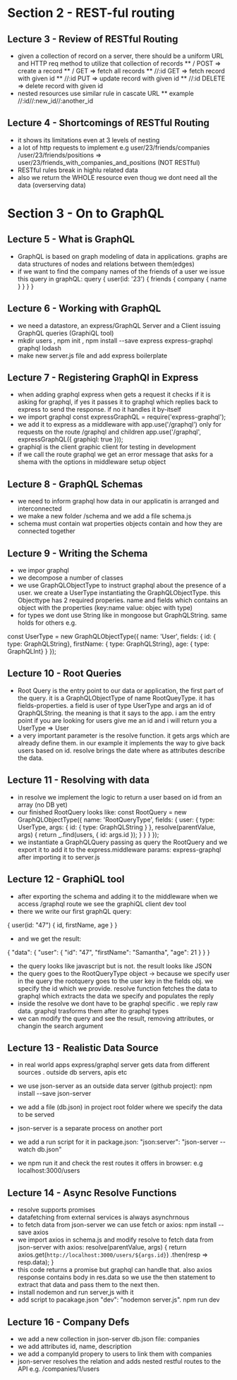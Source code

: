 # Section 2 - REST-ful routing

## Lecture 3 - Review of RESTful Routing

* given a collection of record on a server, there should be a uniform URL and  HTTP req method to utilize that collection of records
** /<name> 		POST 	=> create a record
** /<name> 		GET  	=> fetch all records
** /<name>/:id 	GET	 	=> fetch record with given id
** /<name>/:id 	PUT	 	=> update record with given id
** /<name>/:id 	DELETE	=> delete record with given id
* nested resources use similar rule in cascate URL 
** example /<name>/:id/<nested>/:new_id/<morenested>/:another_id

## Lecture 4 - Shortcomings of RESTful Routing

* it shows its limitations even at 3 levels of nesting
* a lot of http requests to implement e.g user/23/friends/companies /user/23/friends/positions => user/23/friends_with_companies_and_positions (NOT RESTful)
* RESTful rules break in highlu related data
* also we return the WHOLE resource even thoug we dont need all the data (overserving data)

# Section 3 - On to GraphQL

## Lecture 5  - What is GraphQL

* GraphQL is based on graph modeling of data in applications. graphs are data structures of nodes and relations between them(edges)
* if we want to find the company names of the friends of a user we issue this query in graphQL:
query {
	user(id: '23') {
		friends {
			company {
				name
			}
		}
	}
}

## Lecture 6  - Working with GraphQL

* we need a datastore, an express/GraphQL Server and a Client issuing GraphQL queries (GraphiQL tool)
* mkdir users , npm init , npm install --save express express-graphql graphql lodash
* make new server.js file and add express boilerplate

## Lecture 7 - Registering GraphQl in Express

* when adding graphql express when gets a request it checks if it is asking for graphql, if yes it passes it to graphql which replies back to express to send the response. if no it handles it by-itself
* we import graphql const expressGraphQL = require('express-graphql');
* we add it to express as a middleware with app.use('/graphql') only for requests on the  route /graphql and children
app.use('/graphql', expressGraphQL({
	graphiql: true
}));
* graphiql is the client graphic client for testing in development
* if we call the route graphql we get an error message that asks for a shema with the options in middleware setup object

## Lecture 8 - GraphQL Schemas

* we need to inform graphql how data in our applicatin is arranged and interconnected
* we make a new folder /schema and we add a file schema.js
* schema must contain wat properties objects contain and how they are connected together


## Lecture 9 - Writing the  Schema

* we impor graphql 
* we decompose a number of  classes 
* we use GraphQLObjectType to instruct graphql about the presence of a user. we create a UserType instantiating the GraphQLObjectType. this Objecttype has 2 required properies. name and fields which contains an object with the properties (key:name value: objec with type)
* for types we dont use String like in mongoose but GraphQLString. same holds for others e.g.

const UserType = new GraphQLObjectType({
	name: 'User',
	fields: {
		id: { type: GraphQLString},
		firstName: { type: GraphQLString},
		age: { type: GraphQLInt}
	}
});

## Lecture 10 - Root Queries

* Root Query is the entry point to our data or application, the first part of the query. it is a GraphQLObjectType of name RootQueyType. it
has fields-properties. a field is user of type UserType and args an id of QraphQLString. the meaning is that it says to the app. i am the entry point if you are looking for users give me an id and i will return you a UserType => User
* a very important parameter is the resolve function. it gets args which are already define them. in our example it implements the way to give back users based on id. resolve brings the date where as attributes describe the data.

## Lecture 11 - Resolving with data

* in resolve we implement the logic to return a user based on id from an array (no DB yet)
* our finished RootQuery looks like: 
const RootQuery = new GraphQLObjectType({
	name: 'RootQueryType',
	fields: {
		user: {
			type: UserType,
			args: { id: { type: GraphQLString } },
			resolve(parentValue, args) {
				return _.find(users, { id: args.id });
			}
		}
	}
});
* we instantiate a GraphQLQuery passing as query the RootQuery and we export it to add it to the express.middleware  params: express-graphql
after importing it to server.js

## Lecture 12 - GraphiQL tool

* after exporting the schema and adding it to the middleware when we access /graphql route we see the  graphiQL client dev tool
* there we write our first graphQL query:

{
  user(id: "47") {
    id,
    firstName,
    age
  }
}

* and we get the result:

{
  "data": {
    "user": {
      "id": "47",
      "firstName": "Samantha",
      "age": 21
    }
  }
}

* the query looks like javascript but is not. the result looks like JSON
* the query goes to the RootQueryType object -> because we specify user in the query the rootquery goes to the user key in the fields obj. we specify the id which we provide. resolve function fetches the data to graphql which extracts the data we specify and populates the reply
* inside the resolve we dont have to be graphql specific . we reply raw data. graphql trasforms them after ito graphql types
* we can modify the query and see the result, removing attributes, or changin the search argument

## Lecture 13 - Realistic Data Source

* in real world apps express/graphql server gets data from different sources . outside db servers, apis etc

* we use json-server as an outside data server (github project): npm install --save json-server
* we add a file (db.json) in project root folder where we specify the data to be served
* json-server is a separate process on another port
* we add a run script for it in package.json: "json:server": "json-server --watch db.json"
* we npm run it and check the rest routes it offers in browser: e.g localhost:3000/users

## Lecture 14 - Async Resolve Functions

* resolve supports promises
* datafetching from external services is always asynchrnous
* to fetch data from json-server we can use fetch or axios: npm install --save axios
* we import axios in schema.js and modify resolve to fetch data from json-server with axios:
			resolve(parentValue, args) {
				return axios.get(`http://localhost:3000/users/${args.id}`)
					.then(resp => resp.data);
			}
* this code returns a promise but graphql can handle that. also axios response contains body in res.data so we use the then statement to extract that data and pass them to the next then.
* install nodemon and run server,js with it
* add script to pacakage.json     "dev": "nodemon server.js". npm run dev

## Lecture 16 - Company Defs

* we add a new collection in json-server db.json file: companies
* we add attributes id, name, description
* we add a companyId propery to users to link them with companies
* json-server resolves the relation and adds nested restful routes to the API e.g. /companies/1/users